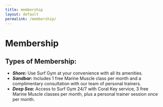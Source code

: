 ```yaml
---
title: membership
layout: default
permalink: /membership/
---
```

# Membership

## Types of Membership:
- ***Shore:*** Use Surf Gym at your convenience with all its amenities.
- ***Sandbar:*** Includes 1 free Marine Muscle class per month and a complimentary consultation with our team of personal trainers.
- ***Deep Sea:*** Access to Surf Gym 24/7 with Coral Key service, 3 free Marine Muscle classes per month, plus a personal trainer session once per month.
